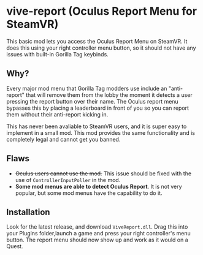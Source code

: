 # vive-report (Oculus Report Menu for SteamVR)
This basic mod lets you access the Oculus Report Menu on SteamVR. It does this using your right controller menu button, so it should not have any issues with built-in Gorilla Tag keybinds.

## Why?
Every major mod menu that Gorilla Tag modders use include an "anti-report" that will remove them from the lobby the moment it detects a user pressing the report button over their name. The Oculus report menu bypasses this by placing a leaderboard in front of you so you can report them without their anti-report kicking in.

This has never been avaliable to SteamVR users, and it is super easy to implement in a small mod. This mod provides the same functionality and is completely legal and cannot get you banned.

## Flaws
- ~~Oculus users cannot use the mod.~~ This issue should be fixed with the use of ``ControllerInputPoller`` in the mod.
- **Some mod menus are able to detect Oculus Report**. It is not very popular, but some mod menus have the capability to do it.

## Installation
Look for the latest release, and download ``ViveReport.dll``. Drag this into your Plugins folder,launch a game and press your right controller's menu button. The report menu should now show up and work as it would on a Quest.
